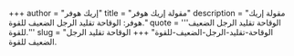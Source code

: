 +++
author = "إريك هوفر"
title = "مقولة إريك هوفر"
description = "مقولة إريك هوفر: الوقاحة تقليد الرجل الضعيف للقوة."
quote = '''الوقاحة تقليد الرجل الضعيف للقوة.''' 
slug = "الوقاحة-تقليد-الرجل-الضعيف-للقوة"
+++
الوقاحة تقليد الرجل الضعيف للقوة.
